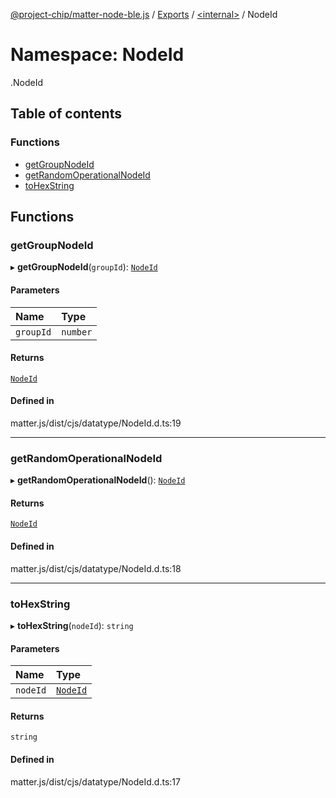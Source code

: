 [@project-chip/matter-node-ble.js](../README.md) / [Exports](../modules.md) / [<internal\>](internal_.md) / NodeId

# Namespace: NodeId

[<internal>](internal_.md).NodeId

## Table of contents

### Functions

- [getGroupNodeId](internal_.NodeId.md#getgroupnodeid)
- [getRandomOperationalNodeId](internal_.NodeId.md#getrandomoperationalnodeid)
- [toHexString](internal_.NodeId.md#tohexstring)

## Functions

### getGroupNodeId

▸ **getGroupNodeId**(`groupId`): [`NodeId`](internal_.md#nodeid)

#### Parameters

| Name | Type |
| :------ | :------ |
| `groupId` | `number` |

#### Returns

[`NodeId`](internal_.md#nodeid)

#### Defined in

matter.js/dist/cjs/datatype/NodeId.d.ts:19

___

### getRandomOperationalNodeId

▸ **getRandomOperationalNodeId**(): [`NodeId`](internal_.md#nodeid)

#### Returns

[`NodeId`](internal_.md#nodeid)

#### Defined in

matter.js/dist/cjs/datatype/NodeId.d.ts:18

___

### toHexString

▸ **toHexString**(`nodeId`): `string`

#### Parameters

| Name | Type |
| :------ | :------ |
| `nodeId` | [`NodeId`](internal_.md#nodeid) |

#### Returns

`string`

#### Defined in

matter.js/dist/cjs/datatype/NodeId.d.ts:17
